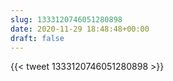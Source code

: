 ```yaml
---
slug: 1333120746051280898
date: 2020-11-29 18:48:48+00:00
draft: false
---
```


{{< tweet 1333120746051280898 >}}
